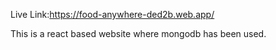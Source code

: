Live Link:https://food-anywhere-ded2b.web.app/

This is a react based website where mongodb has been used.
